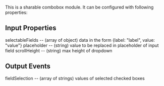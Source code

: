 This is a sharable combobox module. It can be configured with following properties:

## Input Properties
selectableFields -- (array of object)  data in the form {label: "label", value: "value"}
placeholder -- (string) value to be replaced in placeholder of input field
scrollHeight -- (string) max height of dropdown


## Output Events
fieldSelection -- (array of strings) values of selected checked boxes